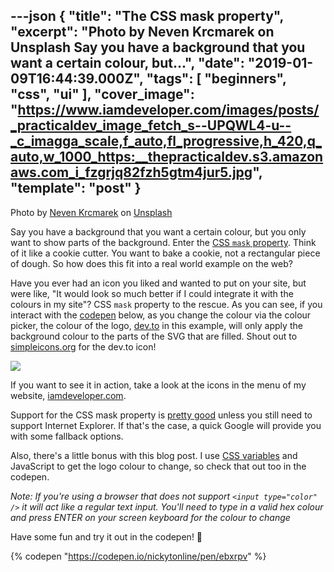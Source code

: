 ---json
{
  "title": "The CSS mask property",
  "excerpt": "Photo by Neven Krcmarek on Unsplash  Say you have a background that you want a certain colour, but...",
  "date": "2019-01-09T16:44:39.000Z",
  "tags": [
    "beginners",
    "css",
    "ui"
  ],
  "cover_image": "https://www.iamdeveloper.com/images/posts/_practicaldev_image_fetch_s--UPQWL4-u--_c_imagga_scale,f_auto,fl_progressive,h_420,q_auto,w_1000_https:__thepracticaldev.s3.amazonaws.com_i_fzgrjq82fzh5gtm4jur5.jpg",
  "template": "post"
}
---
Photo by [Neven Krcmarek](https://unsplash.com/photos/0TH1H1rq_eY?utm_source=unsplash&utm_medium=referral&utm_content=creditCopyText "Neven Krcmarek on unsplash.com") on [Unsplash](https://unsplash.com/search/photos/cookie-cutter?utm_source=unsplash&utm_medium=referral&utm_content=creditCopyText "unsplash.com website")

Say you have a background that you want a certain colour, but you only want to show parts of the background. Enter the [CSS `mask` property](https://developer.mozilla.org/en-US/docs/Web/CSS/mask "MDN documentation for the CSS mask property"). Think of it like a cookie cutter. You want to bake a cookie, not a rectangular piece of dough. So how does this fit into a real world example on the web?

Have you ever had an icon you liked and wanted to put on your site, but were like, "It would look so much better if I could integrate it with the colours in my site"? CSS `mask` property to the rescue. As you can see, if you interact with the [codepen](https://codepen.io) below, as you change the colour via the colour picker, the colour of the logo, [dev.to](https://dev.to "dev.to website") in this example, will only apply the background colour to the parts of the SVG that are filled. Shout out to [simpleicons.org](https://simpleicons.org "simpleicons.org website") for the dev.to icon!

![](https://www.iamdeveloper.com/images/posts/_static_css-mask-property-in-actio-acec5ed6b7d7c56fea5542832dfd6cca.gif)

If you want to see it in action, take a look at the icons in the menu of my website, [iamdeveloper.com](https://www.iamdeveloper.com "www.iamdeveloper.com web site").

Support for the CSS mask property is [pretty good](https://caniuse.com/#feat=css-masks) unless you still need to support Internet Explorer. If that's the case, a quick Google will provide you with some fallback options.

Also, there's a little bonus with this blog post. I use [CSS variables](https://developer.mozilla.org/en-US/docs/Web/CSS/Using_CSS_variables) and JavaScript to get the logo colour to change, so check that out too in the codepen.

*Note: If you're using a browser that does not support `<input type="color" />` it will act like a regular text input. You'll need to type in a valid hex colour and press ENTER on your screen keyboard for the colour to change*

Have some fun and try it out in the codepen! 👋

{% codepen "https://codepen.io/nickytonline/pen/ebxrpv" %}
